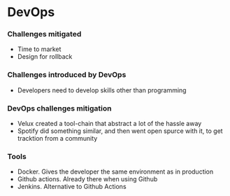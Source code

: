 # DevOps

### Challenges mitigated

- Time to market
- Design for rollback

### Challenges introduced by DevOps

- Developers need to develop skills other than programming

### DevOps challenges mitigation

- Velux created a tool-chain that abstract a lot of the hassle away
- Spotify did something similar, and then went open spurce with it, to get tracktion from a community

### Tools
- Docker. Gives the developer the same environment as in production
- Github actions. Already there when using Github
- Jenkins. Alternative to Github Actions
